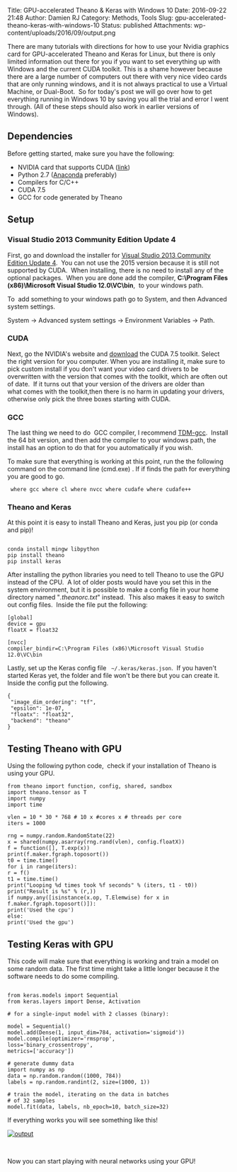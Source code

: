 Title: GPU-accelerated Theano & Keras with Windows 10
Date: 2016-09-22 21:48
Author: Damien RJ
Category: Methods, Tools
Slug: gpu-accelerated-theano-keras-with-windows-10
Status: published
Attachments: wp-content/uploads/2016/09/output.png

There are many tutorials with directions for how to use your Nvidia graphics card for GPU-accelerated Theano and Keras for Linux, but there is only limited information out there for you if you want to set everything up with Windows and the current CUDA toolkit. This is a shame however because there are a large number of computers out there with very nice video cards that are only running windows, and it is not always practical to use a Virtual Machine, or Dual-Boot.  So for today's post we will go over how to get everything running in Windows 10 by saving you all the trial and error I went through. (All of these steps should also work in earlier versions of Windows).

Dependencies
------------

Before getting started, make sure you have the following:

-   NVIDIA card that supports CUDA ([link](https://developer.nvidia.com/cuda-gpus))
-   Python 2.7 ([Anaconda](http://conda.pydata.org/miniconda.html) preferably)
-   Compilers for C/C++
-   CUDA 7.5
-   GCC for code generated by Theano

Setup
-----

### Visual Studio 2013 Community Edition Update 4

First, go and download the installer for [Visual Studio 2013 Community Edition Update 4](https://www.visualstudio.com/en-us/news/vs2013-community-vs.aspx).  You can not use the 2015 version because it is still not supported by CUDA.  When installing, there is no need to install any of the optional packages.  When you are done add the compiler, **C:\Program Files (x86)\Microsoft Visual Studio 12.0\VC\bin**,  to your windows path.

To  add something to your windows path go to System, and then Advanced system settings.

System → Advanced system settings → Environment Variables → Path.

### CUDA

Next, go the NVIDIA's website and [download](https://developer.nvidia.com/cuda-downloads) the CUDA 7.5 toolkit. Select the right version for you computer. When you are installing it, make sure to pick custom install if you don't want your video card drivers to be overwritten with the version that comes with the toolkit, which are often out of date.  If it turns out that your version of the drivers are older than what comes with the toolkit,then there is no harm in updating your drivers, otherwise only pick the three boxes starting with CUDA.

### GCC

The last thing we need to do  GCC compiler, I recommend [TDM-gcc](http://tdm-gcc.tdragon.net/download).  Install the 64 bit version, and then add the compiler to your windows path, the install has an option to do that for you automatically if you wish.

To make sure that everything is working at this point, run the the following command on the command line (cmd.exe) . If if finds the path for everything you are good to go.

` where gcc where cl where nvcc where cudafe where cudafe++`
### Theano and Keras

At this point it is easy to install Theano and Keras, just you pip (or conda and pip)!

```

conda install mingw libpython
pip install theano
pip install keras

```

After installing the python libraries you need to tell Theano to use the GPU instead of the CPU.  A lot of older posts would have you set this in the system environment, but it is possible to make a config file in your home directory named "*.theanorc.txt*" instead.  This also makes it easy to switch out config files.  Inside the file put the following:

    [global]
    device = gpu
    floatX = float32

    [nvcc]
    compiler_bindir=C:\Program Files (x86)\Microsoft Visual Studio 12.0\VC\bin

Lastly, set up the Keras config file ` ~/.keras/keras.json`.  If you haven't started Keras yet, the folder and file won't be there but you can create it. Inside the config put the following.

    {
     "image_dim_ordering": "tf",
     "epsilon": 1e-07,
     "floatx": "float32",
     "backend": "theano"
    }

Testing Theano with GPU
-----------------------

Using the following python code,  check if your installation of Theano is using your GPU.

```
from theano import function, config, shared, sandbox
import theano.tensor as T
import numpy
import time

vlen = 10 * 30 * 768 # 10 x #cores x # threads per core
iters = 1000

rng = numpy.random.RandomState(22)
x = shared(numpy.asarray(rng.rand(vlen), config.floatX))
f = function([], T.exp(x))
print(f.maker.fgraph.toposort())
t0 = time.time()
for i in range(iters):
r = f()
t1 = time.time()
print("Looping %d times took %f seconds" % (iters, t1 - t0))
print("Result is %s" % (r,))
if numpy.any([isinstance(x.op, T.Elemwise) for x in f.maker.fgraph.toposort()]):
print('Used the cpu')
else:
print('Used the gpu')

```

Testing Keras with GPU
----------------------

This code will make sure that everything is working and train a model on some random data. The first time might take a little longer because it the software needs to do some compiling.

```

from keras.models import Sequential
from keras.layers import Dense, Activation

# for a single-input model with 2 classes (binary):

model = Sequential()
model.add(Dense(1, input_dim=784, activation='sigmoid'))
model.compile(optimizer='rmsprop',
loss='binary_crossentropy',
metrics=['accuracy'])

# generate dummy data
import numpy as np
data = np.random.random((1000, 784))
labels = np.random.randint(2, size=(1000, 1))

# train the model, iterating on the data in batches
# of 32 samples
model.fit(data, labels, nb_epoch=10, batch_size=32)
```

If everything works you will see something like this!

[![output]({static}/wp-content/uploads/2016/09/output.png)]({static}/wp-content/uploads/2016/09/output.png)

 

Now you can start playing with neural networks using your GPU!
